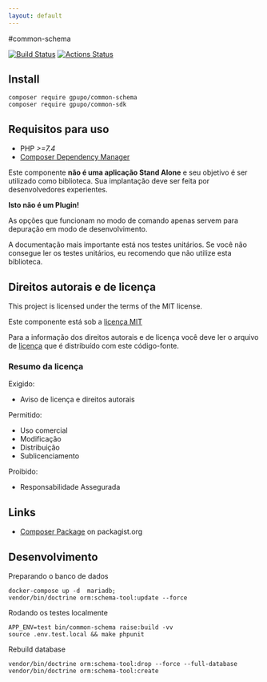 ```yaml
---
layout: default
---
```

#common-schema

[![Build Status](https://secure.travis-ci.org/gpupo/common-schema.png?branch=main)](http://travis-ci.org/gpupo/common-schema)
[![Actions Status](https://github.com/gpupo/common-schema/workflows/CI/badge.svg)](https://github.com/gpupo/common-schema/actions)

## Install

    composer require gpupo/common-schema
    composer require gpupo/common-sdk

## Requisitos para uso

* PHP *>=7.4*
* [Composer Dependency Manager](http://getcomposer.org)

Este componente **não é uma aplicação Stand Alone** e seu objetivo é ser utilizado como biblioteca.
Sua implantação deve ser feita por desenvolvedores experientes.

**Isto não é um Plugin!**

As opções que funcionam no modo de comando apenas servem para depuração em modo de
desenvolvimento.

A documentação mais importante está nos testes unitários. Se você não consegue ler os testes unitários, eu recomendo que não utilize esta biblioteca.

<!-- license -->

## Direitos autorais e de licença

This project is licensed under the terms of the MIT license.

Este componente está sob a [licença MIT](https://github.com/gpupo/common-sdk/blob/master/LICENSE)

Para a informação dos direitos autorais e de licença você deve ler o arquivo
de [licença](https://github.com/gpupo/common-sdk/blob/master/LICENSE) que é distribuído com este código-fonte.

### Resumo da licença

Exigido:

- Aviso de licença e direitos autorais

Permitido:

- Uso comercial
- Modificação
- Distribuição
- Sublicenciamento

Proibido:

- Responsabilidade Assegurada

## Links

* [Composer Package](https://packagist.org/packages/gpupo/common-schema/) on packagist.org

## Desenvolvimento

Preparando o banco de dados

    docker-compose up -d  mariadb;
    vendor/bin/doctrine orm:schema-tool:update --force

Rodando os testes localmente

	APP_ENV=test bin/common-schema raise:build -vv
	source .env.test.local && make phpunit



Rebuild database

	vendor/bin/doctrine orm:schema-tool:drop --force --full-database
    vendor/bin/doctrine orm:schema-tool:create
